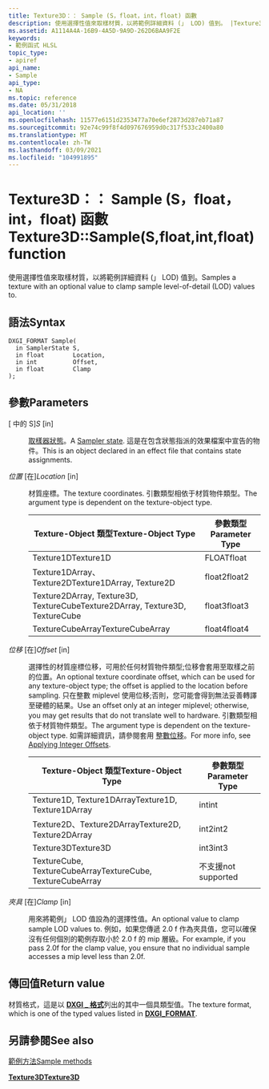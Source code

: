```yaml
---
title: Texture3D：： Sample (S，float，int，float) 函數
description: 使用選擇性值來取樣材質，以將範例詳細資料 (」 LOD) 值到。 |Texture3D：： Sample (S，float，int，float) 函數
ms.assetid: A1114A4A-16B9-4A5D-9A9D-262D6BAA9F2E
keywords:
- 範例函式 HLSL
topic_type:
- apiref
api_name:
- Sample
api_type:
- NA
ms.topic: reference
ms.date: 05/31/2018
api_location: ''
ms.openlocfilehash: 11577e6151d2353477a70e6ef2873d287eb71a87
ms.sourcegitcommit: 92e74c99f8f4d097676959d0c317f533c2400a80
ms.translationtype: MT
ms.contentlocale: zh-TW
ms.lasthandoff: 03/09/2021
ms.locfileid: "104991895"
---
```

# <a name="texture3dsamplesfloatintfloat-function"></a><span data-ttu-id="8ea7a-105">Texture3D：： Sample (S，float，int，float) 函數</span><span class="sxs-lookup"><span data-stu-id="8ea7a-105">Texture3D::Sample(S,float,int,float) function</span></span>

<span data-ttu-id="8ea7a-106">使用選擇性值來取樣材質，以將範例詳細資料 (」 LOD) 值到。</span><span class="sxs-lookup"><span data-stu-id="8ea7a-106">Samples a texture with an optional value to clamp sample level-of-detail (LOD) values to.</span></span>

## <a name="syntax"></a><span data-ttu-id="8ea7a-107">語法</span><span class="sxs-lookup"><span data-stu-id="8ea7a-107">Syntax</span></span>


``` syntax
DXGI_FORMAT Sample(
  in SamplerState S,
  in float        Location,
  in int          Offset,
  in float        Clamp
);
```



## <a name="parameters"></a><span data-ttu-id="8ea7a-108">參數</span><span class="sxs-lookup"><span data-stu-id="8ea7a-108">Parameters</span></span>

<dl> <dt>

<span data-ttu-id="8ea7a-109"> \[ 中的 S\]</span><span class="sxs-lookup"><span data-stu-id="8ea7a-109">*S* \[in\]</span></span>
</dt> <dd>

<span data-ttu-id="8ea7a-110">[取樣器狀態](dx-graphics-hlsl-sampler.md)。</span><span class="sxs-lookup"><span data-stu-id="8ea7a-110">A [Sampler state](dx-graphics-hlsl-sampler.md).</span></span> <span data-ttu-id="8ea7a-111">這是在包含狀態指派的效果檔案中宣告的物件。</span><span class="sxs-lookup"><span data-stu-id="8ea7a-111">This is an object declared in an effect file that contains state assignments.</span></span>

</dd> <dt>

<span data-ttu-id="8ea7a-112">*位置* \[在\]</span><span class="sxs-lookup"><span data-stu-id="8ea7a-112">*Location* \[in\]</span></span>
</dt> <dd>

<span data-ttu-id="8ea7a-113">材質座標。</span><span class="sxs-lookup"><span data-stu-id="8ea7a-113">The texture coordinates.</span></span> <span data-ttu-id="8ea7a-114">引數類型相依于材質物件類型。</span><span class="sxs-lookup"><span data-stu-id="8ea7a-114">The argument type is dependent on the texture-object type.</span></span>



| <span data-ttu-id="8ea7a-115">Texture-Object 類型</span><span class="sxs-lookup"><span data-stu-id="8ea7a-115">Texture-Object Type</span></span>                    | <span data-ttu-id="8ea7a-116">參數類型</span><span class="sxs-lookup"><span data-stu-id="8ea7a-116">Parameter Type</span></span> |
|----------------------------------------|----------------|
| <span data-ttu-id="8ea7a-117">Texture1D</span><span class="sxs-lookup"><span data-stu-id="8ea7a-117">Texture1D</span></span>                              | <span data-ttu-id="8ea7a-118">FLOAT</span><span class="sxs-lookup"><span data-stu-id="8ea7a-118">float</span></span>          |
| <span data-ttu-id="8ea7a-119">Texture1DArray、Texture2D</span><span class="sxs-lookup"><span data-stu-id="8ea7a-119">Texture1DArray, Texture2D</span></span>              | <span data-ttu-id="8ea7a-120">float2</span><span class="sxs-lookup"><span data-stu-id="8ea7a-120">float2</span></span>         |
| <span data-ttu-id="8ea7a-121">Texture2DArray, Texture3D, TextureCube</span><span class="sxs-lookup"><span data-stu-id="8ea7a-121">Texture2DArray, Texture3D, TextureCube</span></span> | <span data-ttu-id="8ea7a-122">float3</span><span class="sxs-lookup"><span data-stu-id="8ea7a-122">float3</span></span>         |
| <span data-ttu-id="8ea7a-123">TextureCubeArray</span><span class="sxs-lookup"><span data-stu-id="8ea7a-123">TextureCubeArray</span></span>                       | <span data-ttu-id="8ea7a-124">float4</span><span class="sxs-lookup"><span data-stu-id="8ea7a-124">float4</span></span>         |



 

</dd> <dt>

<span data-ttu-id="8ea7a-125">*位移* \[在\]</span><span class="sxs-lookup"><span data-stu-id="8ea7a-125">*Offset* \[in\]</span></span>
</dt> <dd>

<span data-ttu-id="8ea7a-126">選擇性的材質座標位移，可用於任何材質物件類型;位移會套用至取樣之前的位置。</span><span class="sxs-lookup"><span data-stu-id="8ea7a-126">An optional texture coordinate offset, which can be used for any texture-object type; the offset is applied to the location before sampling.</span></span> <span data-ttu-id="8ea7a-127">只在整數 miplevel 使用位移;否則，您可能會得到無法妥善轉譯至硬體的結果。</span><span class="sxs-lookup"><span data-stu-id="8ea7a-127">Use an offset only at an integer miplevel; otherwise, you may get results that do not translate well to hardware.</span></span> <span data-ttu-id="8ea7a-128">引數類型相依于材質物件類型。</span><span class="sxs-lookup"><span data-stu-id="8ea7a-128">The argument type is dependent on the texture-object type.</span></span> <span data-ttu-id="8ea7a-129">如需詳細資訊，請參閱套用 [整數位移](dx-graphics-hlsl-to-sample.md)。</span><span class="sxs-lookup"><span data-stu-id="8ea7a-129">For more info, see [Applying Integer Offsets](dx-graphics-hlsl-to-sample.md).</span></span>



| <span data-ttu-id="8ea7a-130">Texture-Object 類型</span><span class="sxs-lookup"><span data-stu-id="8ea7a-130">Texture-Object Type</span></span>           | <span data-ttu-id="8ea7a-131">參數類型</span><span class="sxs-lookup"><span data-stu-id="8ea7a-131">Parameter Type</span></span> |
|-------------------------------|----------------|
| <span data-ttu-id="8ea7a-132">Texture1D, Texture1DArray</span><span class="sxs-lookup"><span data-stu-id="8ea7a-132">Texture1D, Texture1DArray</span></span>     | <span data-ttu-id="8ea7a-133">int</span><span class="sxs-lookup"><span data-stu-id="8ea7a-133">int</span></span>            |
| <span data-ttu-id="8ea7a-134">Texture2D、Texture2DArray</span><span class="sxs-lookup"><span data-stu-id="8ea7a-134">Texture2D, Texture2DArray</span></span>     | <span data-ttu-id="8ea7a-135">int2</span><span class="sxs-lookup"><span data-stu-id="8ea7a-135">int2</span></span>           |
| <span data-ttu-id="8ea7a-136">Texture3D</span><span class="sxs-lookup"><span data-stu-id="8ea7a-136">Texture3D</span></span>                     | <span data-ttu-id="8ea7a-137">int3</span><span class="sxs-lookup"><span data-stu-id="8ea7a-137">int3</span></span>           |
| <span data-ttu-id="8ea7a-138">TextureCube, TextureCubeArray</span><span class="sxs-lookup"><span data-stu-id="8ea7a-138">TextureCube, TextureCubeArray</span></span> | <span data-ttu-id="8ea7a-139">不支援</span><span class="sxs-lookup"><span data-stu-id="8ea7a-139">not supported</span></span>  |



 

</dd> <dt>

<span data-ttu-id="8ea7a-140">*夾具* \[在\]</span><span class="sxs-lookup"><span data-stu-id="8ea7a-140">*Clamp* \[in\]</span></span>
</dt> <dd>

<span data-ttu-id="8ea7a-141">用來將範例」 LOD 值設為的選擇性值。</span><span class="sxs-lookup"><span data-stu-id="8ea7a-141">An optional value to clamp sample LOD values to.</span></span> <span data-ttu-id="8ea7a-142">例如，如果您傳遞 2.0 f 作為夾具值，您可以確保沒有任何個別的範例存取小於 2.0 f 的 mip 層級。</span><span class="sxs-lookup"><span data-stu-id="8ea7a-142">For example, if you pass 2.0f for the clamp value, you ensure that no individual sample accesses a mip level less than 2.0f.</span></span>

</dd> </dl>

## <a name="return-value"></a><span data-ttu-id="8ea7a-143">傳回值</span><span class="sxs-lookup"><span data-stu-id="8ea7a-143">Return value</span></span>

<span data-ttu-id="8ea7a-144">材質格式，這是以 [**DXGI \_ 格式**](/windows/desktop/api/dxgiformat/ne-dxgiformat-dxgi_format)列出的其中一個具類型值。</span><span class="sxs-lookup"><span data-stu-id="8ea7a-144">The texture format, which is one of the typed values listed in [**DXGI\_FORMAT**](/windows/desktop/api/dxgiformat/ne-dxgiformat-dxgi_format).</span></span>

## <a name="see-also"></a><span data-ttu-id="8ea7a-145">另請參閱</span><span class="sxs-lookup"><span data-stu-id="8ea7a-145">See also</span></span>

<dl> <dt>

[<span data-ttu-id="8ea7a-146">範例方法</span><span class="sxs-lookup"><span data-stu-id="8ea7a-146">Sample methods</span></span>](texture3d-sample.md)
</dt> <dt>

[<span data-ttu-id="8ea7a-147">**Texture3D**</span><span class="sxs-lookup"><span data-stu-id="8ea7a-147">**Texture3D**</span></span>](sm5-object-texture3d.md)
</dt> </dl>

 

 

